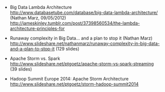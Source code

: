* Big Data Lambda Architecture 
<br>http://www.databasetube.com/database/big-data-lambda-architecture/ (Nathan Marz, 09/05/2012) 
<br>http://jameskinley.tumblr.com/post/37398560534/the-lambda-architecture-principles-for

* Runaway complexity in Big Data... and a plan to stop it (Nathan Marz)
<br>http://www.slideshare.net/nathanmarz/runaway-complexity-in-big-data-and-a-plan-to-stop-it (129 slides)

* Apache Storm vs. Spark
<br>http://www.slideshare.net/ptgoetz/apache-storm-vs-spark-streaming (39 slides)

* Hadoop Summit Europe 2014: Apache Storm Architecture
<br>http://www.slideshare.net/ptgoetz/storm-hadoop-summit2014

